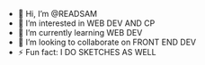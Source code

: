 - 👋 Hi, I’m @READSAM
- 👀 I’m interested in WEB DEV AND CP
- 🌱 I’m currently learning WEB DEV
- 💞️ I’m looking to collaborate on FRONT END DEV
- ⚡ Fun fact: I DO SKETCHES AS WELL

<!---
READSAM/READSAM is a ✨ special ✨ repository because its `README.md` (this file) appears on your GitHub profile.
You can click the Preview link to take a look at your changes.
--->
